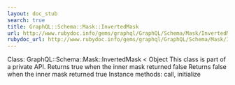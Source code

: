 ```yaml
---
layout: doc_stub
search: true
title: GraphQL::Schema::Mask::InvertedMask
url: http://www.rubydoc.info/gems/graphql/GraphQL/Schema/Mask/InvertedMask
rubydoc_url: http://www.rubydoc.info/gems/graphql/GraphQL/Schema/Mask/InvertedMask
---
```


Class: GraphQL::Schema::Mask::InvertedMask < Object
This class is part of a private API.
Returns true when the inner mask returned false Returns false when
the inner mask returned true 
Instance methods:
call, initialize


